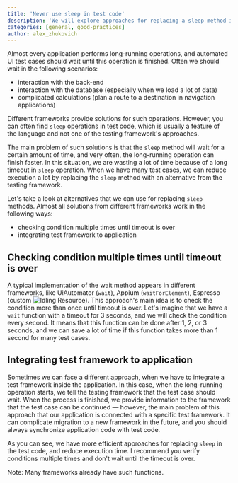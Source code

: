 ```yaml
---
title: 'Never use sleep in test code'
description: 'We will explore approaches for replacing a sleep method in test cases.'
categories: [general, good-practices]
author: alex_zhukovich
---
```

Almost every application performs long-running operations, and automated UI test cases should wait until this operation is finished. Often we should wait in the following scenarios:
* interaction with the back-end
* interaction with the database (especially when we load a lot of data)
* complicated calculations (plan a route to a destination in navigation applications)

Different frameworks provide solutions for such operations. However, you can often find `sleep` operations in test code, which is usually a feature of the language and not one of the testing framework's approaches.

The main problem of such solutions is that the `sleep` method will wait for a certain amount of time, and very often, the long-running operation can finish faster. In this situation, we are wasting a lot of time because of a long timeout in `sleep` operation. When we have many test cases, we can reduce execution a lot by replacing the `sleep` method with an alternative from the testing framework.

Let's take a look at alternatives that we can use for replacing `sleep` methods. Almost all solutions from different frameworks work in the following ways:
* checking condition multiple times until timeout is over
* integrating test framework to application

## Checking condition multiple times until timeout is over
A typical implementation of the wait method appears in different frameworks, like UiAutomator (`wait`), Appium (`waitForElement`), Espresso (custom ![Idling Resource](https://developer.android.com/training/testing/espresso/idling-resource)). This approach's main idea is to check the condition more than once until timeout is over. Let's imagine that we have a `wait` function with a timeout for 3 seconds, and we will check the condition every second. It means that this function can be done after 1, 2, or 3 seconds, and we can save a lot of time if this function takes more than 1 second for many test cases.

## Integrating test framework to application
Sometimes we can face a different approach, when we have to integrate a test framework inside the application. In this case, when the long-running operation starts, we tell the testing framework that the test case should wait. When the process is finished, we provide information to the framework that the test case can be continued — however, the main problem of this approach that our application is connected with a specific test framework. It can complicate migration to a new framework in the future, and you should always synchronize application code with test code.

As you can see, we have more efficient approaches for replacing `sleep` in the test code, and reduce execution time. I recommend you verify conditions multiple times and don't wait until the timeout is over.

Note: Many frameworks already have such functions.

